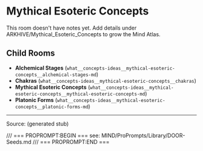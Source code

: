 # Mythical Esoteric Concepts

This room doesn't have notes yet. Add details under ARKHIVE/Mythical_Esoteric_Concepts to grow the Mind Atlas.

## Child Rooms
- **Alchemical Stages** (`what__concepts-ideas__mythical-esoteric-concepts__alchemical-stages-md`)
- **Chakras** (`what__concepts-ideas__mythical-esoteric-concepts__chakras`)
- **Mythical Esoteric Concepts** (`what__concepts-ideas__mythical-esoteric-concepts__mythical-esoteric-concepts-md`)
- **Platonic Forms** (`what__concepts-ideas__mythical-esoteric-concepts__platonic-forms-md`)

---
Source: (generated stub)

/// === PROPROMPT:BEGIN ===
see: MIND/ProPrompts/Library/DOOR-Seeds.md
/// === PROPROMPT:END ===
